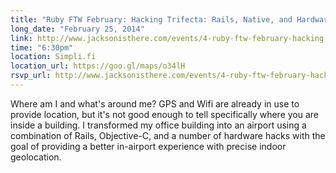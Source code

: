 ```yaml
---
title: "Ruby FTW February: Hacking Trifecta: Rails, Native, and Hardware"
long_date: "February 25, 2014"
link: http://www.jacksonisthere.com/events/4-ruby-ftw-february-hacking-trifecta-rails-native-and-hardware
time: "6:30pm"
location: Simpli.fi
location_url: https://goo.gl/maps/o34lH
rsvp_url: http://www.jacksonisthere.com/events/4-ruby-ftw-february-hacking-trifecta-rails-native-and-hardware
---
```


Where am I and what's around me? GPS and Wifi are already in use to provide location, but 
it's not good enough to tell specifically where you are inside a building. I transformed 
my office building into an airport using a combination of Rails, Objective-C, and a number 
of hardware hacks with the goal of providing a better in-airport experience with precise 
indoor geolocation.
